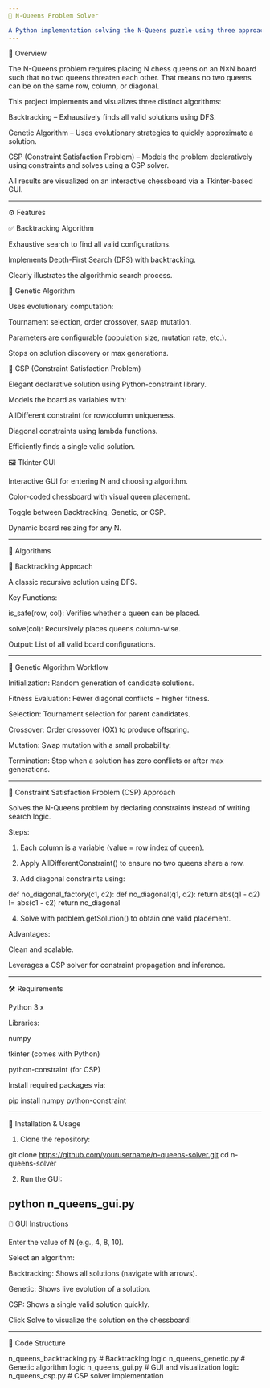 ```yaml
---
🧠 N-Queens Problem Solver

A Python implementation solving the N-Queens puzzle using three approaches: Backtracking, Genetic Algorithms, and Constraint Satisfaction Problem (CSP) — all visualized with a Tkinter GUI.
---
```

📖 Overview

The N-Queens problem requires placing N chess queens on an N×N board such that no two queens threaten each other. That means no two queens can be on the same row, column, or diagonal.

This project implements and visualizes three distinct algorithms:

Backtracking – Exhaustively finds all valid solutions using DFS.

Genetic Algorithm – Uses evolutionary strategies to quickly approximate a solution.

CSP (Constraint Satisfaction Problem) – Models the problem declaratively using constraints and solves using a CSP solver.


All results are visualized on an interactive chessboard via a Tkinter-based GUI.

---
⚙️ Features

✅ Backtracking Algorithm

Exhaustive search to find all valid configurations.

Implements Depth-First Search (DFS) with backtracking.

Clearly illustrates the algorithmic search process.

🧬 Genetic Algorithm

Uses evolutionary computation:

Tournament selection, order crossover, swap mutation.

Parameters are configurable (population size, mutation rate, etc.).

Stops on solution discovery or max generations.


🧩 CSP (Constraint Satisfaction Problem)

Elegant declarative solution using Python-constraint library.

Models the board as variables with:

AllDifferent constraint for row/column uniqueness.

Diagonal constraints using lambda functions.


Efficiently finds a single valid solution.


🖼️ Tkinter GUI

Interactive GUI for entering N and choosing algorithm.

Color-coded chessboard with visual queen placement.

Toggle between Backtracking, Genetic, or CSP.

Dynamic board resizing for any N.

---

🧠 Algorithms

🔁 Backtracking Approach

A classic recursive solution using DFS.

Key Functions:

is_safe(row, col): Verifies whether a queen can be placed.

solve(col): Recursively places queens column-wise.


Output: List of all valid board configurations.

---

🧬 Genetic Algorithm Workflow

Initialization: Random generation of candidate solutions.

Fitness Evaluation: Fewer diagonal conflicts = higher fitness.

Selection: Tournament selection for parent candidates.

Crossover: Order crossover (OX) to produce offspring.

Mutation: Swap mutation with a small probability.

Termination: Stop when a solution has zero conflicts or after max generations.

---

🧩 Constraint Satisfaction Problem (CSP) Approach

Solves the N-Queens problem by declaring constraints instead of writing search logic.

Steps:

1. Each column is a variable (value = row index of queen).


2. Apply AllDifferentConstraint() to ensure no two queens share a row.


3. Add diagonal constraints using:



def no_diagonal_factory(c1, c2):
    def no_diagonal(q1, q2):
        return abs(q1 - q2) != abs(c1 - c2)
    return no_diagonal

4. Solve with problem.getSolution() to obtain one valid placement.

Advantages:

Clean and scalable.

Leverages a CSP solver for constraint propagation and inference.

---

🛠️ Requirements

Python 3.x

Libraries:

numpy

tkinter (comes with Python)

python-constraint (for CSP)



Install required packages via:

pip install numpy python-constraint


---

🚀 Installation & Usage

1. Clone the repository:



git clone https://github.com/yourusername/n-queens-solver.git
cd n-queens-solver

2. Run the GUI:

python n_queens_gui.py
---

🖱️ GUI Instructions

Enter the value of N (e.g., 4, 8, 10).

Select an algorithm:

Backtracking: Shows all solutions (navigate with arrows).

Genetic: Shows live evolution of a solution.

CSP: Shows a single valid solution quickly.


Click Solve to visualize the solution on the chessboard!

---

📄 Code Structure

n_queens_backtracking.py   # Backtracking logic
n_queens_genetic.py        # Genetic algorithm logic
n_queens_gui.py            # GUI and visualization logic
n_queens_csp.py            # CSP solver implementation
